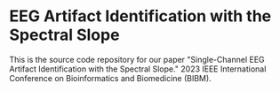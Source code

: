# EEG Artifact Identification with the Spectral Slope

This is the source code repository for our paper "Single-Channel EEG Artifact Identification with the Spectral Slope." 2023 IEEE International Conference on Bioinformatics and Biomedicine (BIBM).

